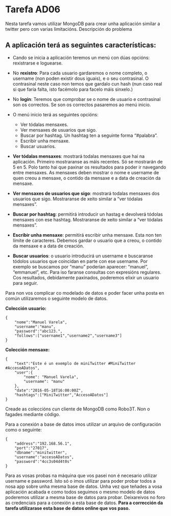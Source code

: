 # Tarefa AD06

Nesta tarefa vamos utilizar MongoDB para crear unha aplicación similar a twitter pero con varias limitacións.
Descripción do problema

## A aplicación terá as seguintes características:

- Cando se inicia a aplicación teremos un menú con dúas opcións: rexistrarse e loguearse.
- No __rexistro__: Para cada usuario gardaremos o nome completo, o username (non poden existir dous iguais), e o seu contrasinal. O contrasinal neste caso non temos que gardalo cun hash (nun caso real si que faría falta, isto facémolo para facelo máis sinxelo.)
- No __login__: Teremos que comprobar se o nome de usuario e contrasinal son os correctos. Se son os correctos pasaremos ao menú inicio.
- O menú inicio terá as seguintes opcións:

  - Ver tódalas mensaxes.
  - Ver mensaxes de usuarios que sigo.
  - Buscar por hashtag. Un hashtag ten a seguinte forma “#palabra”.
  - Escribir unha mensaxe.
  - Buscar usuarios.

- __Ver tódalas mensaxes__: mostrará todalas mensaxes que hai na aplicación. Primeiro mostraranse as máis recentes. Só se mostrarán de 5 en 5. Polo tanto hai que paxinar os resultados para poder ir navegando entre mensaxes. As mensaxes deben mostrar o nome e username de quen creou a mensaxe, o contido da mensaxe e a data de creación da mensaxe.
- __Ver mensaxes de usuarios que sigo__: mostrará todalas mensaxes dos usuarios que sigo. Mostraranse de xeito similar a “ver tódalas mensaxes”.
- __Buscar por hashtag__: permitirá introducir un hastag e devolverá tódolas mensaxes con ese hashtag. Mostraranse de xeito similar a “ver tódalas mensaxes”.
- __Escribir unha mensaxe__: permitirá escribir unha mensaxe. Esta non ten límite de caracteres. Debemos gardar o usuario que a creou, o contido da mensaxe e a data de creación.
- __Buscar usuarios__: o usuario introducirá un username e buscaranse tódolos usuarios que coincidan en parte con ese username. Por exemplo se buscamos por “manu” poderían aparecer: “manuel”, “emmanuel”, etc. Para iso faranse consultas con expresións regulares. Cos resultados, debidamente paxinados, poderemos elixir un usuario para seguir.

Para non vos complicar co modelado de datos e poder facer unha posta en común utilizaremos o seguinte modelo de datos.

__Colección usuario:__

```
{
    "nome":"Manuel Varela",
    "username":"manu",
    "password":"abc123.",
    "follows":["username1","username2","username3"]
}
```

__Colección mensaxe:__

```
{
    "text":"Este é un exemplo de miniTwitter #MiniTwitter #AccesoADatos",
    "user":{
        "nome": "Manuel Varela",
        "username": "manu"
    },
    "date":"2016-05-18T16:00:00Z",
    "hashtags":["MiniTwitter","AccesoADatos"]
}
```

Creade as coleccións cun cliente de MongoDB como Robo3T. Non o fagades mediante código.

Para a conexión a base de datos imos utilizar un arquivo de configuración como o seguinte:

```
{
    "address":"192.168.56.1",
    "port":"27017",
    "dbname":"minitwitter",
    "username":"accesoADatos",
    "password":"4cc3s04d4t0s"
}
```

Para as vosas probas na máquina que vos pasei non é necesario utilizar username e password. Isto só o imos utilizar para poder probar todos a nosa app sobre unha mesma base de datos. Unha vez que teñades a vosa aplicación acabada e como todos seguimos o mesmo modelo de datos poderemos utilizar a mesma base de datos para probar. Deixareivos no foro as credenciais para a conexión a esta base de datos. __Para a corrección da tarefa utilizarase esta base de datos online que vos paso.__
